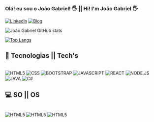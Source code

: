 ### Olá! eu sou o João Gabriel! 🖐️ || Hi! I'm João Gabriel 🖐️ 

[![Linkedln](https://img.shields.io/badge/LinkedIn-0077B5?style=for-the-badge&logo=linkedin&logoColor=white)](linkedin.com/in/joão-gabriel-apolinário-a07505160)
[![Blog](https://img.shields.io/badge/Discord-7289DA?style=for-the-badge&logo=discord&logoColor=white)]( https://discord.com/channels/@joao_54639)

![João Gabriel GitHub stats](https://github-readme-stats.vercel.app/api?username=joaoget15&show_icons=true&theme=radical)

[![Top Langs](https://github-readme-stats.vercel.app/api/top-langs/?username=joaoget15&layout=donut)](https://github.com/joaoget15)

## 🚀 Tecnologias || Tech's

<div style="display: inline_block"><br/>
    <img align="center" alt="HTML5" src="https://img.shields.io/badge/HTML5-E34F26?style=for-the-badge&logo=html5&logoColor=white"/>
    <img align="center" alt="CSS" src="https://img.shields.io/badge/CSS3-1572B6?style=for-the-badge&logo=css3&logoColor=white"/>
    <img align="center" alt="BOOTSTRAP" src="https://img.shields.io/badge/Bootstrap-563D7C?style=for-the-badge&logo=bootstrap&logoColor=white"/>
    <img align="center" alt="JAVASCRIPT" src="https://img.shields.io/badge/JavaScript-F7DF1E?style=for-the-badge&logo=javascript&logoColor=black"/>
    <img align="center" alt="REACT" src="https://img.shields.io/badge/React-20232A?style=for-the-badge&logo=react&logoColor=61DAFB"/>
    <img align="center" alt="NODE.JS" src="https://img.shields.io/badge/Node.js-43853D?style=for-the-badge&logo=node.js&logoColor=white"/>
    <img align="center" alt="JAVA" src="https://img.shields.io/badge/Java-ED8B00?style=for-the-badge&logo=openjdk&logoColor=white"/>
    <img align="center" alt="C#" src="https://img.shields.io/badge/C%23-239120?style=for-the-badge&logo=c-sharp&logoColor=white"/>
</div>


## 💻 SO || OS

<div style="display: inline_block"><br/>
    <img align="center" alt="HTML5" src="https://img.shields.io/badge/Linux-FCC624?style=for-the-badge&logo=linux&logoColor=black"/>
    <img align="center" alt="HTML5" src="https://img.shields.io/badge/Windows-0078D6?style=for-the-badge&logo=windows&logoColor=white"/>
    <img align="center" alt="HTML5" src="https://img.shields.io/badge/Debian-A81D33?style=for-the-badge&logo=debian&logoColor=white"/>
</div></br>
